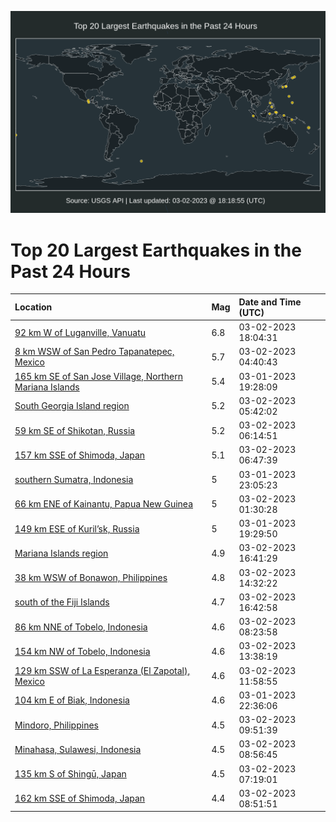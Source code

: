 ![Map](./map.png)

# Top 20 Largest Earthquakes in the Past 24 Hours

| Location | Mag | Date and Time (UTC) |
|:---|:---|:---|
| [92 km W of Luganville, Vanuatu](https://earthquake.usgs.gov/earthquakes/eventpage/at00rqwnjj) | 6.8 | 03-02-2023 18:04:31 |
| [8 km WSW of San Pedro Tapanatepec, Mexico](https://earthquake.usgs.gov/earthquakes/eventpage/us7000jgr1) | 5.7 | 03-02-2023 04:40:43 |
| [165 km SE of San Jose Village, Northern Mariana Islands](https://earthquake.usgs.gov/earthquakes/eventpage/us7000jgmu) | 5.4 | 03-01-2023 19:28:09 |
| [South Georgia Island region](https://earthquake.usgs.gov/earthquakes/eventpage/us7000jgrg) | 5.2 | 03-02-2023 05:42:02 |
| [59 km SE of Shikotan, Russia](https://earthquake.usgs.gov/earthquakes/eventpage/us7000jgrs) | 5.2 | 03-02-2023 06:14:51 |
| [157 km SSE of Shimoda, Japan](https://earthquake.usgs.gov/earthquakes/eventpage/us7000jgry) | 5.1 | 03-02-2023 06:47:39 |
| [southern Sumatra, Indonesia](https://earthquake.usgs.gov/earthquakes/eventpage/us7000jgnz) | 5 | 03-01-2023 23:05:23 |
| [66 km ENE of Kainantu, Papua New Guinea](https://earthquake.usgs.gov/earthquakes/eventpage/us7000jgq8) | 5 | 03-02-2023 01:30:28 |
| [149 km ESE of Kuril’sk, Russia](https://earthquake.usgs.gov/earthquakes/eventpage/us7000jgmv) | 5 | 03-01-2023 19:29:50 |
| [Mariana Islands region](https://earthquake.usgs.gov/earthquakes/eventpage/us7000jguu) | 4.9 | 03-02-2023 16:41:29 |
| [38 km WSW of Bonawon, Philippines](https://earthquake.usgs.gov/earthquakes/eventpage/us7000jgt9) | 4.8 | 03-02-2023 14:32:22 |
| [south of the Fiji Islands](https://earthquake.usgs.gov/earthquakes/eventpage/us7000jguv) | 4.7 | 03-02-2023 16:42:58 |
| [86 km NNE of Tobelo, Indonesia](https://earthquake.usgs.gov/earthquakes/eventpage/us7000jgsd) | 4.6 | 03-02-2023 08:23:58 |
| [154 km NW of Tobelo, Indonesia](https://earthquake.usgs.gov/earthquakes/eventpage/us7000jgt6) | 4.6 | 03-02-2023 13:38:19 |
| [129 km SSW of La Esperanza (El Zapotal), Mexico](https://earthquake.usgs.gov/earthquakes/eventpage/us7000jgsx) | 4.6 | 03-02-2023 11:58:55 |
| [104 km E of Biak, Indonesia](https://earthquake.usgs.gov/earthquakes/eventpage/us7000jgnn) | 4.6 | 03-01-2023 22:36:06 |
| [Mindoro, Philippines](https://earthquake.usgs.gov/earthquakes/eventpage/us7000jgsn) | 4.5 | 03-02-2023 09:51:39 |
| [Minahasa, Sulawesi, Indonesia](https://earthquake.usgs.gov/earthquakes/eventpage/us7000jgse) | 4.5 | 03-02-2023 08:56:45 |
| [135 km S of Shingū, Japan](https://earthquake.usgs.gov/earthquakes/eventpage/us7000jgs8) | 4.5 | 03-02-2023 07:19:01 |
| [162 km SSE of Shimoda, Japan](https://earthquake.usgs.gov/earthquakes/eventpage/us7000jgsf) | 4.4 | 03-02-2023 08:51:51 |
